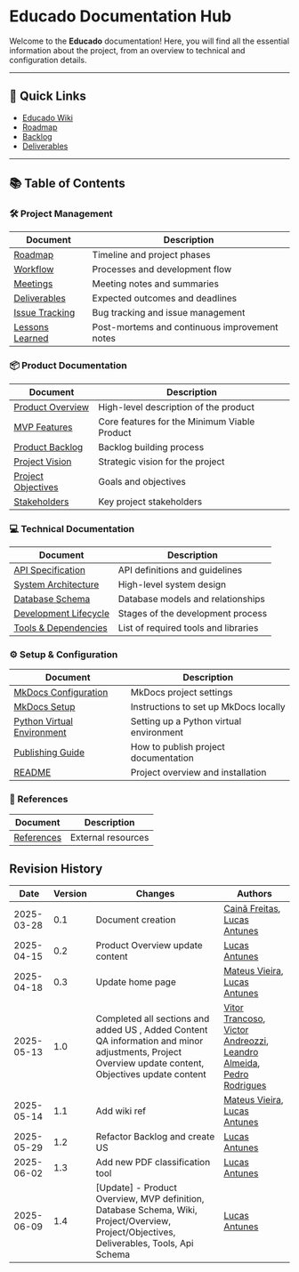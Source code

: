# Educado Documentation Hub

Welcome to the **Educado** documentation! Here, you will find all the essential information about the project, from an overview to technical and configuration details.

---

## 🔗 Quick Links

- [Educado Wiki](wiki_index.md)
- [Roadmap](project/management/roadmap.md)
- [Backlog](project/product/product-backlog-building.md)
- [Deliverables](project/management/deliverables.md)

---

## 📚 Table of Contents

### 🛠️ Project Management

| Document                                                 | Description                                   |
|----------------------------------------------------------|-----------------------------------------------|
| [Roadmap](project/management/roadmap.md)                 | Timeline and project phases                   |
| [Workflow](project/management/workflow.md)               | Processes and development flow                |
| [Meetings](project/management/meetings/meeting_0.md)     | Meeting notes and summaries                   |
| [Deliverables](project/management/deliverables.md)       | Expected outcomes and deadlines               |
| [Issue Tracking](project/management/issue-tracking.md)   | Bug tracking and issue management             |
| [Lessons Learned](project/management/lessons-learned.md) | Post-mortems and continuous improvement notes |

### 📦 Product Documentation

| Document                                                       | Description                                  |
|----------------------------------------------------------------|----------------------------------------------|
| [Product Overview](project/product/overview.md)                | High-level description of the product        |
| [MVP Features](project/product/mvp.md)                         | Core features for the Minimum Viable Product |
| [Product Backlog](project/product/product-backlog-building.md) | Backlog building process                     |
| [Project Vision](project/vision.md)                            | Strategic vision for the project             |
| [Project Objectives](project/objectives.md)                    | Goals and objectives                         |
| [Stakeholders](project/stakeholders.md)                        | Key project stakeholders                     |

### 💻 Technical Documentation

| Document                                                             | Description                          |
|----------------------------------------------------------------------|--------------------------------------|
| [API Specification](project/development/technical/api.md)            | API definitions and guidelines       |
| [System Architecture](project/development/technical/architecture.md) | High-level system design             |
| [Database Schema](project/development/technical/database-schema.md)  | Database models and relationships    |
| [Development Lifecycle](project/development/lifecycle.md)            | Stages of the development process    |
| [Tools & Dependencies](project/development/tools.md)                 | List of required tools and libraries |

### ⚙️ Setup & Configuration

| Document                                                 | Description                             |
|----------------------------------------------------------|-----------------------------------------|
| [MkDocs Configuration](setup/mkdocs-configuration.md)    | MkDocs project settings                 |
| [MkDocs Setup](setup/mkdocs-setup.md)                    | Instructions to set up MkDocs locally   |
| [Python Virtual Environment](setup/python-venv-setup.md) | Setting up a Python virtual environment |
| [Publishing Guide](setup/publishing-guide.md)            | How to publish project documentation    |
| [README](setup/readme.md)                                | Project overview and installation       |

### 🔗 References

| Document                    | Description        |
|-----------------------------|--------------------|
| [References](references.md) | External resources |


## Revision History

| Date       | Version | Changes                                                                                                                                              | Authors                                                                                                                                                                                               |
| ---------- | ------- | ---------------------------------------------------------------------------------------------------------------------------------------------------- | ----------------------------------------------------------------------------------------------------------------------------------------------------------------------------------------------------- |
| 2025-03-28 | 0.1     | Document creation                                                                                                                                    | [Cainã Freitas](https://github.com/freitasc), [Lucas Antunes](https://github.com/LucasGSAntunes)                                                                                                      |
| 2025-04-15 | 0.2     | Product Overview update content                                                                                                                      | [Lucas Antunes](https://github.com/LucasGSAntunes)                                                                                                                                                    |
| 2025-04-18 | 0.3     | Update home page                                                                                                                                     | [Mateus Vieira](https://github.com/matix0), [Lucas Antunes](https://github.com/LucasGSAntunes)                                                                                                        |
| 2025-05-13 | 1.0     | Completed all sections and added US , Added Content QA information and minor adjustments, Project Overview update content, Objectives update content | [Vitor Trancoso](https://github.com/Vitor-Trancoso), [Victor Andreozzi](https://github.com/andreozzi), [Leandro Almeida](https://github.com/LeanArs), [Pedro Rodrigues](https://github.com/pedro-prp) |
| 2025-05-14 | 1.1     | Add wiki ref                                                                                                                                         | [Mateus Vieira](https://github.com/matix0), [Lucas Antunes](https://github.com/LucasGSAntunes)                                                                                                        |
| 2025-05-29 | 1.2     | Refactor Backlog and create US                                                                                                                       | [Lucas Antunes](https://github.com/LucasGSAntunes)                                                                                                                                                    |
| 2025-06-02 | 1.3     | Add new PDF classification tool                                                                                                                      | [Lucas Antunes](https://github.com/LucasGSAntunes)                                                                                                                                                    |
| 2025-06-09 | 1.4     | [Update] - Product Overview, MVP definition, Database Schema, Wiki, Project/Overview, Project/Objectives, Deliverables, Tools, Api Schema            | [Lucas Antunes](https://github.com/LucasGSAntunes)                                                                                                                                                    |


